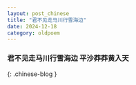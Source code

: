 ```yaml
---
layout: post_chinese
title: "君不见走马川行雪海边"
date: 2024-12-18
category: oldpoem
---
```


### 君不见走马川行雪海边 平沙莽莽黄入天
{: .chinese-blog }
